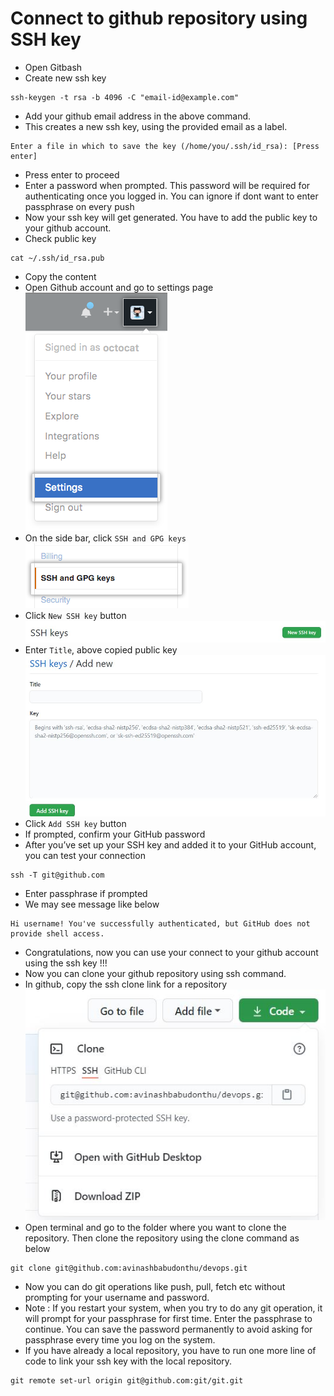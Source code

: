 # Connect to github repository using SSH key
* Open Gitbash
* Create new ssh key
```
ssh-keygen -t rsa -b 4096 -C "email-id@example.com"
```
* Add your github email address in the above command.
* This creates a new ssh key, using the provided email as a label.
```
Enter a file in which to save the key (/home/you/.ssh/id_rsa): [Press enter]
```
* Press enter to proceed
* Enter a password when prompted. This password will be required for authenticating once you logged in. You can ignore if dont want to enter passphrase on every push
* Now your ssh key will get generated. You have to add the public key to your github account.
* Check public key
```
cat ~/.ssh/id_rsa.pub
```
* Copy the content
* Open Github account and go to settings page\
![picture](images/github-settings.png)
* On the side bar, click `SSH and GPG keys`\
![picture](images/github-settings-ssh-gpc-key.png)
* Click `New SSH key` button\
![picture](images/new-ssh-key-button.jpg)
* Enter `Title`, above copied public key\
![picture](images/new-ssh-details.jpg)
* Click `Add SSH key` button
* If prompted, confirm your GitHub password
* After you’ve set up your SSH key and added it to your GitHub account, you can test your connection
```
ssh -T git@github.com
```
* Enter passphrase if prompted
* We may see message like below
```
Hi username! You've successfully authenticated, but GitHub does not provide shell access.
```
* Congratulations, now you can use your connect to your github account using the ssh key !!!
* Now you can clone your github repository using ssh command.
* In github, copy the ssh clone link for a repository\
![picture](images/ssh-url.jpg)
* Open terminal and go to the folder where you want to clone the repository. Then clone the repository using the clone command as below
```
git clone git@github.com:avinashbabudonthu/devops.git
```
* Now you can do git operations like push, pull, fetch etc without prompting for your username and password.
* Note : If you restart your system, when you try to do any git operation, it will prompt for your passphrase for first time. Enter the passphrase to continue. You can save the password permanently to avoid asking for passphrase every time you log on the system.
* If you have already a local repository, you have to run one more line of code to link your ssh key with the local repository.
```
git remote set-url origin git@github.com:git/git.git
```